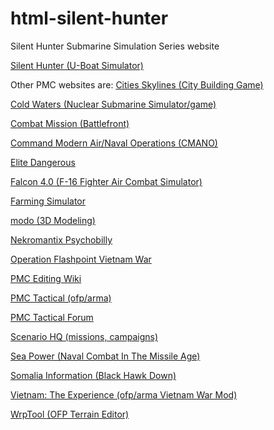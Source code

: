 # html-silent-hunter

Silent Hunter Submarine Simulation Series website

[Silent Hunter (U-Boat Simulator)](https://www.silenthunter.info)

Other PMC websites are:
[Cities Skylines (City Building Game)](https://cities-skylines.pmctactical.org)

[Cold Waters (Nuclear Submarine Simulator/game)](https://cold-waters.pmctactical.org)

[Combat Mission (Battlefront)](https://combat-mission.pmctactical.org)

[Command Modern Air/Naval Operations (CMANO)](https://cmano.pmctactical.org)

[Elite Dangerous](https://www.elitedangerous.net)

[Falcon 4.0 (F-16 Fighter Air Combat Simulator)](https://www.falcon4.org)

[Farming Simulator](https://www.farming-simulator.org)

[modo (3D Modeling)](https://modo.pmctactical.org)

[Nekromantix Psychobilly](https://www.nekromantix.com)

[Operation Flashpoint Vietnam War](https://www.ofpnam.com)

[PMC Editing Wiki](https://pmc.editing.wiki)

[PMC Tactical (ofp/arma)](https://www.pmctactical.org)

[PMC Tactical Forum](https://www.pmctactical.org/forum/)

[Scenario HQ (missions, campaigns)](https://www.scenariohq.com)

[Sea Power (Naval Combat In The Missile Age)](https://sea-power.pmctactical.org)

[Somalia Information (Black Hawk Down)](https://somalia.pmctactical.org)

[Vietnam: The Experience (ofp/arma Vietnam War Mod)](https://www.vtemod.com)

[WrpTool (OFP Terrain Editor)](https://www.wrptool.com)
